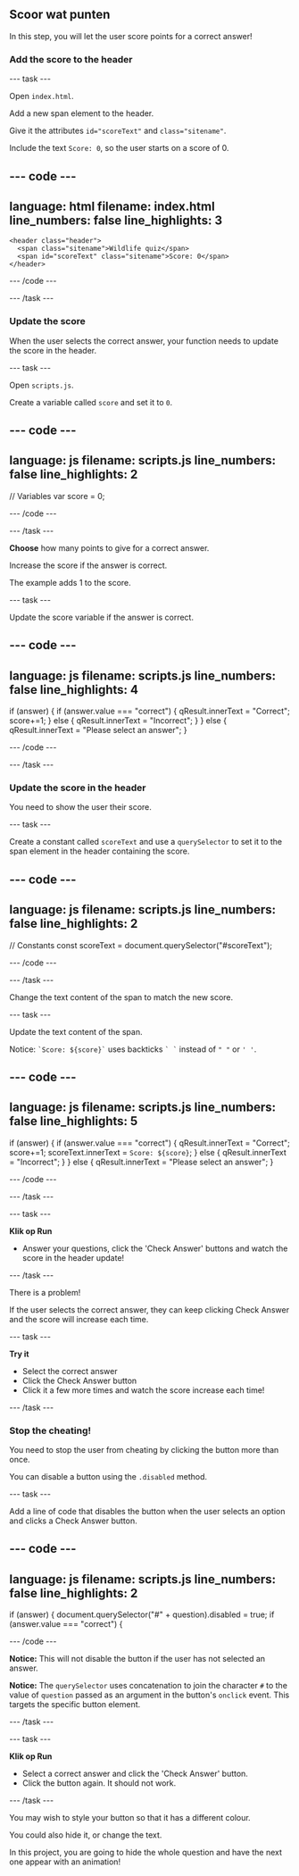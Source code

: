## Scoor wat punten

In this step, you will let the user score points for a correct answer!

### Add the score to the header

\--- task ---

Open `index.html`.

Add a new span element to the header.

Give it the attributes `id="scoreText"` and `class="sitename"`.

Include the text `Score: 0`, so the user starts on a score of 0.

## --- code ---

language: html
filename: index.html
line_numbers: false
line_highlights: 3
-------------------------------------------------------

```
<header class="header">
  <span class="sitename">Wildlife quiz</span>
  <span id="scoreText" class="sitename">Score: 0</span>
</header>
```

\--- /code ---

\--- /task ---

### Update the score

When the user selects the correct answer, your function needs to update the score in the header.

\--- task ---

Open `scripts.js`.

Create a variable called `score` and set it to `0`.

## --- code ---

language: js
filename: scripts.js
line_numbers: false
line_highlights: 2
-------------------------------------------------------

// Variables
var score = 0;

\--- /code ---

\--- /task ---

**Choose** how many points to give for a correct answer.

Increase the score if the answer is correct.

The example adds 1 to the score.

\--- task ---

Update the score variable if the answer is correct.

## --- code ---

language: js
filename: scripts.js
line_numbers: false
line_highlights: 4
-------------------------------------------------------

if (answer) {
if (answer.value === "correct") {
qResult.innerText = "Correct";
score+=1;
} else {
qResult.innerText = "Incorrect";
}
} else {
qResult.innerText = "Please select an answer";
}

\--- /code ---

\--- /task ---

### Update the score in the header

You need to show the user their score.

\--- task ---

Create a constant called `scoreText` and use a `querySelector` to set it to the span element in the header containing the score.

## --- code ---

language: js
filename: scripts.js
line_numbers: false
line_highlights: 2
-------------------------------------------------------

// Constants
const scoreText = document.querySelector("#scoreText");

\--- /code ---

\--- /task ---

Change the text content of the span to match the new score.

\--- task ---

Update the text content of the span.

Notice: `` `Score: ${score}` `` uses backticks `` ` ` `` instead of `" "` or `' '`.

## --- code ---

language: js
filename: scripts.js
line_numbers: false
line_highlights: 5
-------------------------------------------------------

if (answer) {
if (answer.value === "correct") {
qResult.innerText = "Correct";
score+=1;
scoreText.innerText = `Score: ${score}`;
} else {
qResult.innerText = "Incorrect";
}
} else {
qResult.innerText = "Please select an answer";
}

\--- /code ---

\--- /task ---

\--- task ---

**Klik op Run**

- Answer your questions, click the 'Check Answer' buttons and watch the score in the header update!

\--- /task ---

There is a problem!

If the user selects the correct answer, they can keep clicking Check Answer and the score will increase each time.

\--- task ---

**Try it**

- Select the correct answer
- Click the Check Answer button
- Click it a few more times and watch the score increase each time!

\--- /task ---

### Stop the cheating!

You need to stop the user from cheating by clicking the button more than once.

You can disable a button using the `.disabled` method.

\--- task ---

Add a line of code that disables the button when the user selects an option and clicks a Check Answer button.

## --- code ---

language: js
filename: scripts.js
line_numbers: false
line_highlights: 2
-------------------------------------------------------

if (answer) {
document.querySelector("#" + question).disabled = true;
if (answer.value === "correct") {

\--- /code ---

**Notice:** This will not disable the button if the user has not selected an answer.

**Notice:** The `querySelector` uses concatenation to join the character `#` to the value of `question` passed as an argument in the button's `onclick` event. This targets the specific button element.

\--- /task ---

\--- task ---

**Klik op Run**

- Select a correct answer and click the 'Check Answer' button.
- Click the button again. It should not work.

\--- /task ---

You may wish to style your button so that it has a different colour.

You could also hide it, or change the text.

In this project, you are going to hide the whole question and have the next one appear with an animation!
